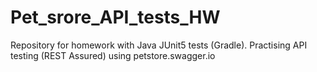 # Pet_srore_API_tests_HW
Repository for homework with Java JUnit5 tests (Gradle).
Practising API testing (REST Assured) using petstore.swagger.io 
